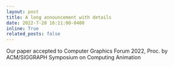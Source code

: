 ```yaml
---
layout: post
title: A long announcement with details
date: 2022-7-20 16:11:00-0400
inline: True
related_posts: false
---
```


Our paper accepted to Computer Graphics Forum 2022, Proc. by ACM/SIGGRAPH Symposium on Computing Animation
